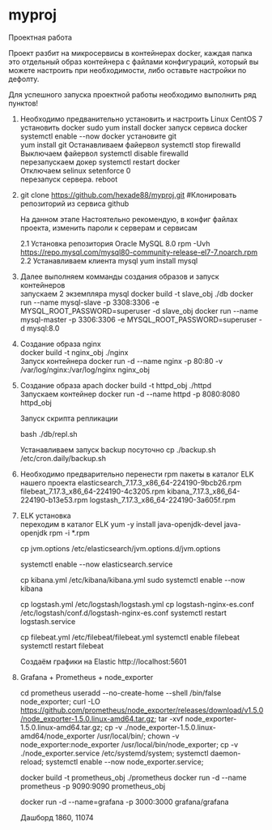 # myproj
Проектная работа

Проект разбит на микросервисы в контейнерах docker, каждая папка это отдельный образ контейнера
с файлами конфигураций, который вы можете настроить при необходимости, либо оставьте настройки по дефолту.


Для успешного запуска проектной работы необходимо выполнить ряд пунктов!

1.  Необходимо предванительно установить и настроить Linux CentOS 7
     установить docker
     sudo yum install docker
     запуск сервиса docker
     systemctl enable --now docker
     установите git   
     yum install git
     Останавливаем файервол
     systemctl stop firewalld   
     Выключаем файервол
     systemctl disable firewalld  
     перезапускаем докер
     systemctl restart docker  
     Отключаем selinux
     setenforce 0   
     перезапуск сервера.
     reboot                          

2.  git clone https://github.com/hexade88/myproj.git  #Клонировать репозиторий из сервиса github

     На данном этапе
     Настоятельно рекомендую, в конфиг файлах проекта, изменить пароли к серверам и сервисам
     
     2.1 Установка репозитория Oracle MySQL 8.0
          rpm -Uvh https://repo.mysql.com/mysql80-community-release-el7-7.noarch.rpm
     2.2 Устанавливаем клиента mysql
          yum install mysql

3.   Далее выполняем комманды создания образов и запуск контейнеров   
     запускаем 2 экземпляра mysql
     docker build -t slave_obj ./db
     docker run --name mysql-slave -p 3308:3306 -e MYSQL_ROOT_PASSWORD=superuser -d slave_obj
     docker run --name mysql-master -p 3306:3306 -e MYSQL_ROOT_PASSWORD=superuser -d mysql:8.0

4.   Создание образа nginx   
          docker build -t nginx_obj ./nginx    
     Запуск контейнера
          docker run -d --name nginx -p 80:80 -v /var/log/nginx:/var/log/nginx nginx_obj               

5.   Создание образа apach
          docker build -t httpd_obj ./httpd                                     
     Запускаем контейнер
          docker run -d --name httpd -p 8080:8080 httpd_obj        

     Запуск скрипта репликации             
     
     bash ./db/repl.sh

     Устанавливаем запуск backup посуточно
     cp ./backup.sh /etc/cron.daily/backup.sh

6.   Необходимо предварительно перенести rpm пакеты в каталог ELK нашего проекта
     elasticsearch_7.17.3_x86_64-224190-9bcb26.rpm
     filebeat_7.17.3_x86_64-224190-4c3205.rpm
     kibana_7.17.3_x86_64-224190-b13e53.rpm
     logstash_7.17.3_x86_64-224190-3a605f.rpm

7.   ELK установка     
     переходим в каталог ELK
     yum -y install java-openjdk-devel java-openjdk
     rpm -i *.rpm
     
     cp jvm.options /etc/elasticsearch/jvm.options.d/jvm.options

     systemctl enable --now elasticsearch.service

     cp kibana.yml /etc/kibana/kibana.yml
     sudo systemctl enable --now kibana

     cp logstash.yml /etc/logstash/logstash.yml
     cp logstash-nginx-es.conf /etc/logstash/conf.d/logstash-nginx-es.conf
     systemctl restart logstash.service

     cp filebeat.yml /etc/filebeat/filebeat.yml
     systemctl enable filebeat
     systemctl restart filebeat

     Создаём графики на Elastic
     http://localhost:5601

8.   Grafana + Prometheus + node_exporter
     
     cd prometheus
     useradd --no-create-home --shell /bin/false node_exporter;
     curl -LO https://github.com/prometheus/node_exporter/releases/download/v1.5.0/node_exporter-1.5.0.linux-amd64.tar.gz;
     tar -xvf node_exporter-1.5.0.linux-amd64.tar.gz;
     cp -v ./node_exporter-1.5.0.linux-amd64/node_exporter /usr/local/bin/;
     chown -v node_exporter:node_exporter /usr/local/bin/node_exporter;
     cp -v ./node_exporter.service /etc/systemd/system;
     systemctl daemon-reload;
     systemctl enable --now node_exporter.service;
     

     docker build -t prometheus_obj ./prometheus
     docker run -d --name prometheus -p 9090:9090 prometheus_obj

     docker run -d --name=grafana -p 3000:3000 grafana/grafana

     Дашборд 1860, 11074